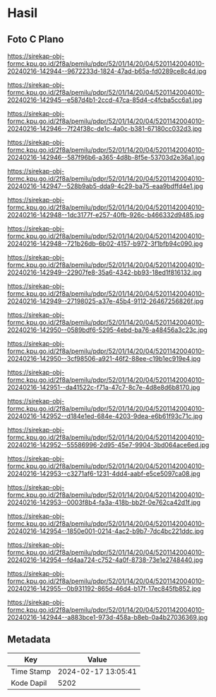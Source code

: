 # Hasil

## Foto C Plano

https://sirekap-obj-formc.kpu.go.id/2f8a/pemilu/pdpr/52/01/14/20/04/5201142004010-20240216-142944--9672233d-1824-47ad-b65a-fd0289ce8c4d.jpg

https://sirekap-obj-formc.kpu.go.id/2f8a/pemilu/pdpr/52/01/14/20/04/5201142004010-20240216-142945--e587d4b1-2ccd-47ca-85d4-c4fcba5cc6a1.jpg

https://sirekap-obj-formc.kpu.go.id/2f8a/pemilu/pdpr/52/01/14/20/04/5201142004010-20240216-142946--7f24f38c-de1c-4a0c-b381-67180cc032d3.jpg

https://sirekap-obj-formc.kpu.go.id/2f8a/pemilu/pdpr/52/01/14/20/04/5201142004010-20240216-142946--587f96b6-a365-4d8b-8f5e-53703d2e36a1.jpg

https://sirekap-obj-formc.kpu.go.id/2f8a/pemilu/pdpr/52/01/14/20/04/5201142004010-20240216-142947--528b9ab5-dda9-4c29-ba75-eaa9bdffd4e1.jpg

https://sirekap-obj-formc.kpu.go.id/2f8a/pemilu/pdpr/52/01/14/20/04/5201142004010-20240216-142948--1dc3177f-e257-40fb-926c-b466332d9485.jpg

https://sirekap-obj-formc.kpu.go.id/2f8a/pemilu/pdpr/52/01/14/20/04/5201142004010-20240216-142948--721b26db-6b02-4157-b972-3f1bfb94c090.jpg

https://sirekap-obj-formc.kpu.go.id/2f8a/pemilu/pdpr/52/01/14/20/04/5201142004010-20240216-142949--22907fe8-35a6-4342-bb93-18ed1f816132.jpg

https://sirekap-obj-formc.kpu.go.id/2f8a/pemilu/pdpr/52/01/14/20/04/5201142004010-20240216-142949--27198025-a37e-45b4-9112-26467256826f.jpg

https://sirekap-obj-formc.kpu.go.id/2f8a/pemilu/pdpr/52/01/14/20/04/5201142004010-20240216-142950--0589bdf6-5295-4ebd-ba76-a48456a3c23c.jpg

https://sirekap-obj-formc.kpu.go.id/2f8a/pemilu/pdpr/52/01/14/20/04/5201142004010-20240216-142950--3cf98506-a921-46f2-88ee-c19b1ec919e4.jpg

https://sirekap-obj-formc.kpu.go.id/2f8a/pemilu/pdpr/52/01/14/20/04/5201142004010-20240216-142951--da41522c-f71a-47c7-8c7e-4d8e8d6b8170.jpg

https://sirekap-obj-formc.kpu.go.id/2f8a/pemilu/pdpr/52/01/14/20/04/5201142004010-20240216-142952--d184e1ed-684e-4203-9dea-e6b61f93c71c.jpg

https://sirekap-obj-formc.kpu.go.id/2f8a/pemilu/pdpr/52/01/14/20/04/5201142004010-20240216-142952--55586996-2d95-45e7-9904-3bd064ace6ed.jpg

https://sirekap-obj-formc.kpu.go.id/2f8a/pemilu/pdpr/52/01/14/20/04/5201142004010-20240216-142953--c3271af6-1231-4dd4-aabf-e5ce5097ca08.jpg

https://sirekap-obj-formc.kpu.go.id/2f8a/pemilu/pdpr/52/01/14/20/04/5201142004010-20240216-142953--0003f8b4-fa3a-418b-bb2f-0e762ca42d1f.jpg

https://sirekap-obj-formc.kpu.go.id/2f8a/pemilu/pdpr/52/01/14/20/04/5201142004010-20240216-142954--1850e001-0214-4ac2-b9b7-7dc4bc221ddc.jpg

https://sirekap-obj-formc.kpu.go.id/2f8a/pemilu/pdpr/52/01/14/20/04/5201142004010-20240216-142954--fd4aa724-c752-4a0f-8738-73e1e2748440.jpg

https://sirekap-obj-formc.kpu.go.id/2f8a/pemilu/pdpr/52/01/14/20/04/5201142004010-20240216-142955--0b931192-865d-46d4-b17f-17ec845fb852.jpg

https://sirekap-obj-formc.kpu.go.id/2f8a/pemilu/pdpr/52/01/14/20/04/5201142004010-20240216-142944--a883bce1-973d-458a-b8eb-0a4b27036369.jpg


## Metadata

| Key        | Value               |
| ---------- | ------------------- |
| Time Stamp | 2024-02-17 13:05:41 |
| Kode Dapil | 5202                |



